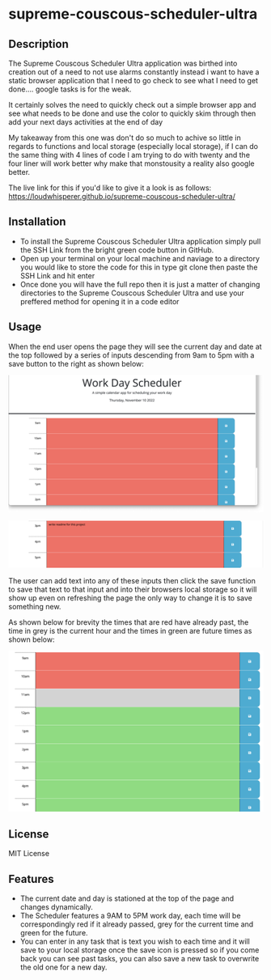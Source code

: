 # supreme-couscous-scheduler-ultra

## Description

The Supreme Couscous Scheduler Ultra application was birthed into creation out of a need to not use alarms constantly instead i want to have a static browser application that I need to go check to see what I need to get done.... google tasks is for the weak.

It certainly solves the need to quickly check out a simple browser app and see what needs to be done and use the color to quickly skim through then add your next days activities at the end of day

My takeaway from this one was don't do so much to achive so little in regards to functions and local storage (especially local storage), if I can do the same thing with 4 lines of code I am trying to do with twenty and the four liner will work better why make that monstousity a reality also google better.


The live link for this if you'd like to give it a look is as follows: https://loudwhisperer.github.io/supreme-couscous-scheduler-ultra/

## Installation

- To install the Supreme Couscous Scheduler Ultra application simply pull the SSH Link from the bright green code button in GitHub.
- Open up your terminal on your local machine and naviage to a directory you would like to store the code for this in type git clone then paste the SSH Link and hit enter
- Once done you will have the full repo then it is just a matter of changing directories to the Supreme Couscous Scheduler Ultra and use your preffered method for opening it in a code editor

## Usage

When the end user opens the page they will see the current day and date at the top followed by a series of inputs descending from 9am to 5pm with a save button to the right as shown below:

![screenshot](/assets/images/page-intro.png)

![screenshot](/assets/images/to-five.png)

The user can add text into any of these inputs then click the save function to save that text to that input and into their browsers local storage so it will show up even on refreshing the page the only way to change it is to save something new.

As shown below for brevity the times that are red have already past, the time in grey is the current hour and the times in green are future times as shown below:

![screenshot](/assets/images/colors.png)


## License
MIT License

## Features

- The current date and day is stationed at the top of the page and changes dynamically. 
- The Scheduler features a 9AM to 5PM work day, each time will be correspondingly red if it already passed, grey for the current time and green for the future.
- You can enter in any task that is text you wish to each time and it will save to your local storage once the save icon is pressed so if you come back you can see past tasks, you can also save a new task to overwrite the old one for a new day.